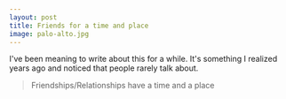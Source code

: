 ```yaml
---
layout: post
title: Friends for a time and place
image: palo-alto.jpg
---
```


I've been meaning to write about this for a while. It's something I realized years ago and noticed that people rarely talk about.  

> Friendships/Relationships have a time and a place

